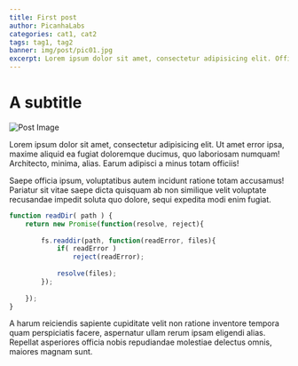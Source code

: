 ```yaml
---
title: First post
author: PicanhaLabs
categories: cat1, cat2
tags: tag1, tag2
banner: img/post/pic01.jpg
excerpt: Lorem ipsum dolor sit amet, consectetur adipisicing elit. Officiis sunt magni sapiente voluptatum, ea sit, tempore excepturi fuga ipsa voluptate, dolores tenetur placeat dolore asperiores cupiditate. Voluptate recusandae dolores laborum.
---
```


# A subtitle

![Post Image]({{globals.baseurl}}img/post/pic01.jpg)

Lorem ipsum dolor sit amet, consectetur adipisicing elit. Ut amet error ipsa, maxime aliquid ea fugiat doloremque ducimus, quo laboriosam numquam! Architecto, minima, alias. Earum adipisci a minus totam officiis!

Saepe officia ipsum, voluptatibus autem incidunt ratione totam accusamus! Pariatur sit vitae saepe dicta quisquam ab non similique velit voluptate recusandae impedit soluta quo dolore, sequi expedita modi enim fugiat.

```js
function readDir( path ) {
	return new Promise(function(resolve, reject){
		
		fs.readdir(path, function(readError, files){
			if( readError )
				reject(readError);
				
			resolve(files);
		});
		
	});
}
```

A harum reiciendis sapiente cupiditate velit non ratione inventore tempora quam perspiciatis facere, aspernatur ullam rerum ipsam eligendi alias. Repellat asperiores officia nobis repudiandae molestiae delectus omnis, maiores magnam sunt.